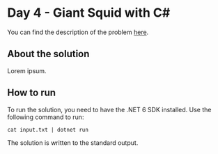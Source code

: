 # Day 4 - Giant Squid with C#
You can find the description of the problem [here][1].

## About the solution
Lorem ipsum.

## How to run
To run the solution, you need to have the .NET 6 SDK installed. Use the
following command to run:

    cat input.txt | dotnet run

The solution is written to the standard output.

[1]: <https://adventofcode.com/2021/day/4>

